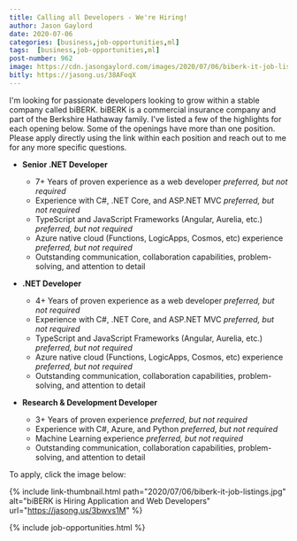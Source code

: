 ```yaml
---
title: Calling all Developers - We're Hiring!
author: Jason Gaylord
date: 2020-07-06
categories: [business,job-opportunities,ml]
tags:  [business,job-opportunities,ml]
post-number: 962
image: https://cdn.jasongaylord.com/images/2020/07/06/biberk-it-job-listings.jpg
bitly: https://jasong.us/38AFoqX
---
```


I'm looking for passionate developers looking to grow within a stable company called biBERK. biBERK is a commercial insurance company and part of the Berkshire Hathaway family. I've listed a few of the highlights for each opening below. Some of the openings have more than one position. Please apply directly using the link within each position and reach out to me for any more specific questions.

- **Senior .NET Developer**
  - 7+ Years of proven experience as a web developer _preferred, but not required_
  - Experience with C#, .NET Core, and ASP.NET MVC _preferred, but not required_
  - TypeScript and JavaScript Frameworks (Angular, Aurelia, etc.)  _preferred, but not required_
  - Azure native cloud (Functions, LogicApps, Cosmos, etc) experience  _preferred, but not required_
  - Outstanding communication, collaboration capabilities, problem-solving, and attention to detail

- **.NET Developer**
  - 4+ Years of proven experience as a web developer _preferred, but not required_
  - Experience with C#, .NET Core, and ASP.NET MVC _preferred, but not required_
  - TypeScript and JavaScript Frameworks (Angular, Aurelia, etc.)  _preferred, but not required_
  - Azure native cloud (Functions, LogicApps, Cosmos, etc) experience  _preferred, but not required_
  - Outstanding communication, collaboration capabilities, problem-solving, and attention to detail

- **Research & Development Developer**
  - 3+ Years of proven experience _preferred, but not required_
  - Experience with C#, Azure, and Python _preferred, but not required_
  - Machine Learning experience _preferred, but not required_
  - Outstanding communication, collaboration capabilities, problem-solving, and attention to detail

To apply, click the image below:

{% include link-thumbnail.html path="2020/07/06/biberk-it-job-listings.jpg" alt="biBERK is Hiring Application and Web Developers" url="https://jasong.us/3bwvs1M" %}

{% include job-opportunities.html %}